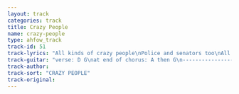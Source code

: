 ```yaml
---
layout: track
categories: track
title: Crazy People
name: crazy-people
type: ahfow_track
track-id: 51
track-lyrics: "All kinds of crazy people\nPolice and senators too\nAll the crazy people\nCouldn't hold a candle to you\n\nSay goodbye\nI can't satisfy\nAll your dreams\n\nAll my nasty habits\nAre walkin further away\nAll my nasty habits\nI'm feelin better each day\n\nSay goodbye\nI can't satisfy\nAll your hopes"
track-guitar: "verse: D G\nat end of chorus: A then G\n--------------------------------------------------\n--------------------------------------------------\n--------------------------------------------------\n--------------------4--2--1-----------------------\n--------0--2--3-----------------------------------\n--------------------------------------------------\n(provided by brad)"
track-author: 
track-sort: "CRAZY PEOPLE"
track-original: 
---
```

